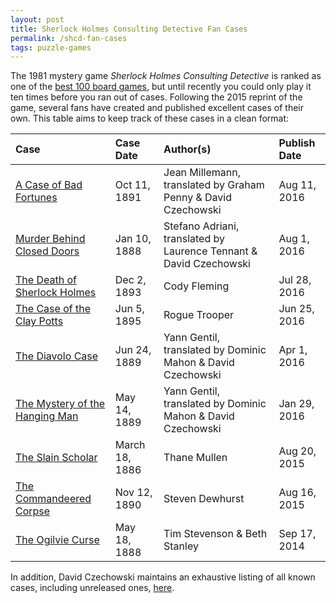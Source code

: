 ```yaml
---
layout: post
title: Sherlock Holmes Consulting Detective Fan Cases
permalink: /shcd-fan-cases
tags: puzzle-games
---
```


The 1981 mystery game _Sherlock Holmes Consulting Detective_ is ranked as one of the [best 100 board games](https://boardgamegeek.com/boardgame/2511/sherlock-holmes-consulting-detective), but until recently you could only play it ten times before you ran out of cases. Following the 2015 reprint of the game, several fans have created and published excellent cases of their own. This table aims to keep track of these cases in a clean format:

| Case | Case Date | Author(s) | Publish Date |
|:-----|:----------|:----------|:-------------|
|[A Case of Bad Fortunes](https://boardgamegeek.com/filepage/136115/case-bad-fortunes-english-translation)|Oct 11, 1891|Jean Millemann, translated by Graham Penny & David Czechowski|Aug 11, 2016|
|[Murder Behind Closed Doors](https://boardgamegeek.com/filepage/135218/murder-behind-closed-doors-english-translation)|Jan 10, 1888|Stefano Adriani, translated by Laurence Tennant & David Czechowski|Aug 1, 2016|
|[The Death of Sherlock Holmes](https://boardgamegeek.com/filepage/135083/fan-case-death-sherlock-holmes)|Dec 2, 1893|Cody Fleming|Jul 28, 2016|
|[The Case of the Clay Potts](https://boardgamegeek.com/filepage/133753/user-made-case-case-clay-potts)|Jun 5, 1895|Rogue Trooper|Jun 25, 2016|
|[The Diavolo Case](https://boardgamegeek.com/filepage/130456/diavolo-case-english-translation)|Jun 24, 1889|Yann Gentil, translated by Dominic Mahon & David Czechowski|Apr 1, 2016|
|[The Mystery of the Hanging Man](https://boardgamegeek.com/filepage/127785/mystery-hanging-man-english-translation)|May 14, 1889|Yann Gentil, translated by Dominic Mahon & David Czechowski|Jan 29, 2016|
|[The Slain Scholar](https://boardgamegeek.com/thread/1421516/slain-scholar-fan-case)|March 18, 1886|Thane Mullen|Aug 20, 2015|
|[The Commandeered Corpse](https://boardgamegeek.com/thread/1419598/fan-case-commandeered-corpse)|Nov 12, 1890|Steven Dewhurst|Aug 16, 2015|
|[The Ogilvie Curse](https://boardgamegeek.com/thread/1237704/custom-case-ogilvie-curse)|May 18, 1888|Tim Stevenson & Beth Stanley|Sep 17, 2014|

In addition, David Czechowski maintains an exhaustive listing of all known cases, including unreleased ones, [here](https://docs.google.com/spreadsheets/d/1bkzsLiCfgUOn1Ke2vc3XmjK0Jot0LeG7zyh5HlVqptQ).

